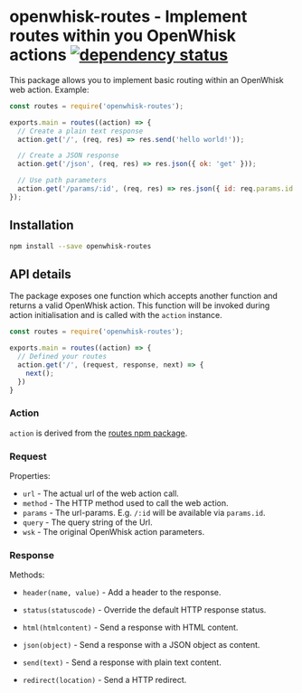 # openwhisk-routes - Implement routes within you OpenWhisk actions [![dependency status](https://david-dm.org/cokeSchlumpf/openwhisk-routes.svg)](https://david-dm.org/cokeSchlumpf/openwhisk-routes)

This package allows you to implement basic routing within an OpenWhisk web action. Example:

```javascript
const routes = require('openwhisk-routes');

exports.main = routes((action) => {
  // Create a plain text response
  action.get('/', (req, res) => res.send('hello world!'));

  // Create a JSON response
  action.get('/json', (req, res) => res.json({ ok: 'get' }));

  // Use path parameters
  action.get('/params/:id', (req, res) => res.json({ id: req.params.id }));
});
```

## Installation

```bash
npm install --save openwhisk-routes
```

## API details

The package exposes one function which accepts another function and returns a valid OpenWhisk action. This function will be invoked during action initialisation and is called with the `action` instance.

```javascript
const routes = require('openwhisk-routes');

exports.main = routes((action) => {
  // Defined your routes
  action.get('/', (request, response, next) => {
    next();
  })
}
```

### Action

`action` is derived from the [routes npm package](https://www.npmjs.com/package/routes).

### Request

Properties:

* `url` - The actual url of the web action call.
* `method` - The HTTP method used to call the web action.
* `params` - The url-params. E.g. `/:id` will be available via `params.id`.
* `query` - The query string of the Url.
* `wsk` - The original OpenWhisk action parameters.

### Response

Methods:

* `header(name, value)` - Add a header to the response.
* `status(statuscode)` - Override the default HTTP response status.

* `html(htmlcontent)` - Send a response with HTML content.
* `json(object)` - Send a response with a JSON object as content.
* `send(text)` - Send a response with plain text content.
* `redirect(location)` - Send a HTTP redirect.